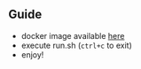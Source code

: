 ## Guide

- docker image available [here](https://hub.docker.com/r/mehulsrivastava3/java-compiler-hot-reload)
- execute run.sh (`ctrl+c` to exit)
- enjoy!
